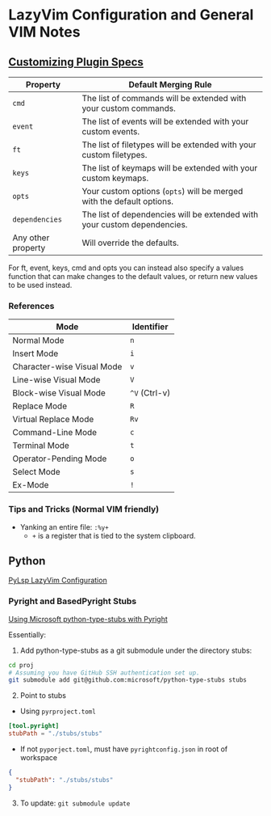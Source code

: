 # LazyVim Configuration and General VIM Notes

## [Customizing Plugin Specs](https://www.lazyvim.org/configuration/plugins#%EF%B8%8F-customizing-plugin-specs)
| **Property**     | **Default Merging Rule**                                                  |
|-------------------|--------------------------------------------------------------------------|
| `cmd`            | The list of commands will be extended with your custom commands.          |
| `event`          | The list of events will be extended with your custom events.              |
| `ft`             | The list of filetypes will be extended with your custom filetypes.        |
| `keys`           | The list of keymaps will be extended with your custom keymaps.            |
| `opts`           | Your custom options (`opts`) will be merged with the default options.     |
| `dependencies`   | The list of dependencies will be extended with your custom dependencies.  |
| Any other property | Will override the defaults.                                             |

For ft, event, keys, cmd and opts you can instead also specify a values function
that can make changes to the default values, or return new values to be used instead.

### References

| **Mode**                      | **Identifier** |
|-------------------------------|----------------|
| Normal Mode                   | `n`            |
| Insert Mode                   | `i`            |
| Character-wise Visual Mode    | `v`            |
| Line-wise Visual Mode         | `V`            |
| Block-wise Visual Mode        | `^V` (Ctrl-v)  |
| Replace Mode                  | `R`            |
| Virtual Replace Mode          | `Rv`           |
| Command-Line Mode             | `c`            |
| Terminal Mode                 | `t`            |
| Operator-Pending Mode         | `o`            |
| Select Mode                   | `s`            |
| Ex-Mode                       | `!`            |

### Tips and Tricks (Normal VIM friendly)

- Yanking an entire file: `:%y+`
  - `+` is a register that is tied to the system clipboard.

## Python

[PyLsp LazyVim Configuration](https://www.reddit.com/r/neovim/comments/14316t9/help_me_to_get_the_best_python_neovim_environment/)

### Pyright and BasedPyright Stubs

[Using Microsoft python-type-stubs with Pyright](https://jaewonchung.me/technical/Using-Microsoft-python-type-stubs-with-Pyright/)

Essentially:

1. Add python-type-stubs as a git submodule under the directory stubs:

```bash
cd proj
# Assuming you have GitHub SSH authentication set up.
git submodule add git@github.com:microsoft/python-type-stubs stubs
```

2. Point to stubs
  - Using `pyrproject.toml`
  ```toml
  [tool.pyright]
  stubPath = "./stubs/stubs"
  ```
  - If not `pyporject.toml`, must have `pyrightconfig.json` in root of workspace
  ```json
  {
    "stubPath": "./stubs/stubs"
  }
  ```

3. To update: `git submodule update`
